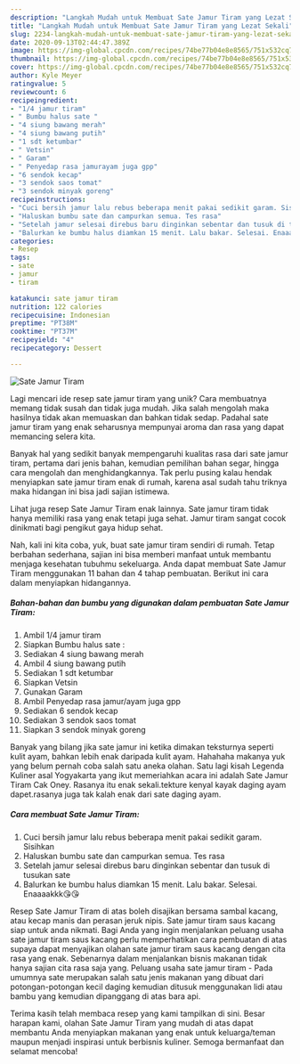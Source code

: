 ```yaml
---
description: "Langkah Mudah untuk Membuat Sate Jamur Tiram yang Lezat Sekali"
title: "Langkah Mudah untuk Membuat Sate Jamur Tiram yang Lezat Sekali"
slug: 2234-langkah-mudah-untuk-membuat-sate-jamur-tiram-yang-lezat-sekali
date: 2020-09-13T02:44:47.389Z
image: https://img-global.cpcdn.com/recipes/74be77b04e8e8565/751x532cq70/sate-jamur-tiram-foto-resep-utama.jpg
thumbnail: https://img-global.cpcdn.com/recipes/74be77b04e8e8565/751x532cq70/sate-jamur-tiram-foto-resep-utama.jpg
cover: https://img-global.cpcdn.com/recipes/74be77b04e8e8565/751x532cq70/sate-jamur-tiram-foto-resep-utama.jpg
author: Kyle Meyer
ratingvalue: 5
reviewcount: 6
recipeingredient:
- "1/4 jamur tiram"
- " Bumbu halus sate "
- "4 siung bawang merah"
- "4 siung bawang putih"
- "1 sdt ketumbar"
- " Vetsin"
- " Garam"
- " Penyedap rasa jamurayam juga gpp"
- "6 sendok kecap"
- "3 sendok saos tomat"
- "3 sendok minyak goreng"
recipeinstructions:
- "Cuci bersih jamur lalu rebus beberapa menit pakai sedikit garam. Sisihkan"
- "Haluskan bumbu sate dan campurkan semua. Tes rasa"
- "Setelah jamur selesai direbus baru dinginkan sebentar dan tusuk di tusukan sate"
- "Balurkan ke bumbu halus diamkan 15 menit. Lalu bakar. Selesai. Enaaaakkk😘😘"
categories:
- Resep
tags:
- sate
- jamur
- tiram

katakunci: sate jamur tiram 
nutrition: 122 calories
recipecuisine: Indonesian
preptime: "PT38M"
cooktime: "PT37M"
recipeyield: "4"
recipecategory: Dessert

---
```



![Sate Jamur Tiram](https://img-global.cpcdn.com/recipes/74be77b04e8e8565/751x532cq70/sate-jamur-tiram-foto-resep-utama.jpg)

Lagi mencari ide resep sate jamur tiram yang unik? Cara membuatnya memang tidak susah dan tidak juga mudah. Jika salah mengolah maka hasilnya tidak akan memuaskan dan bahkan tidak sedap. Padahal sate jamur tiram yang enak seharusnya mempunyai aroma dan rasa yang dapat memancing selera kita.

Banyak hal yang sedikit banyak mempengaruhi kualitas rasa dari sate jamur tiram, pertama dari jenis bahan, kemudian pemilihan bahan segar, hingga cara mengolah dan menghidangkannya. Tak perlu pusing kalau hendak menyiapkan sate jamur tiram enak di rumah, karena asal sudah tahu triknya maka hidangan ini bisa jadi sajian istimewa.

Lihat juga resep Sate Jamur Tiram enak lainnya. Sate jamur tiram tidak hanya memiliki rasa yang enak tetapi juga sehat. Jamur tiram sangat cocok dinikmati bagi pengikut gaya hidup sehat.


Nah, kali ini kita coba, yuk, buat sate jamur tiram sendiri di rumah. Tetap berbahan sederhana, sajian ini bisa memberi manfaat untuk membantu menjaga kesehatan tubuhmu sekeluarga. Anda dapat membuat Sate Jamur Tiram menggunakan 11 bahan dan 4 tahap pembuatan. Berikut ini cara dalam menyiapkan hidangannya.

<!--inarticleads1-->

##### Bahan-bahan dan bumbu yang digunakan dalam pembuatan Sate Jamur Tiram:

1. Ambil 1/4 jamur tiram
1. Siapkan  Bumbu halus sate :
1. Sediakan 4 siung bawang merah
1. Ambil 4 siung bawang putih
1. Sediakan 1 sdt ketumbar
1. Siapkan  Vetsin
1. Gunakan  Garam
1. Ambil  Penyedap rasa jamur/ayam juga gpp
1. Sediakan 6 sendok kecap
1. Sediakan 3 sendok saos tomat
1. Siapkan 3 sendok minyak goreng


Banyak yang bilang jika sate jamur ini ketika dimakan teksturnya seperti kulit ayam, bahkan lebih enak daripada kulit ayam. Hahahaha makanya yuk yang belum pernah coba salah satu aneka olahan. Satu lagi kisah Legenda Kuliner asal Yogyakarta yang ikut memeriahkan acara ini adalah Sate Jamur Tiram Cak Oney. Rasanya itu enak sekali.tekture kenyal kayak daging ayam dapet.rasanya juga tak kalah enak dari sate daging ayam. 

<!--inarticleads2-->

##### Cara membuat Sate Jamur Tiram:

1. Cuci bersih jamur lalu rebus beberapa menit pakai sedikit garam. Sisihkan
1. Haluskan bumbu sate dan campurkan semua. Tes rasa
1. Setelah jamur selesai direbus baru dinginkan sebentar dan tusuk di tusukan sate
1. Balurkan ke bumbu halus diamkan 15 menit. Lalu bakar. Selesai. Enaaaakkk😘😘


Resep Sate Jamur Tiram di atas boleh disajikan bersama sambal kacang, atau kecap manis dan perasan jeruk nipis. Sate jamur tiram saus kacang siap untuk anda nikmati. Bagi Anda yang ingin menjalankan peluang usaha sate jamur tiram saus kacang perlu memperhatikan cara pembuatan di atas supaya dapat menyajikan olahan sate jamur tiram saus kacang dengan cita rasa yang enak. Sebenarnya dalam menjalankan bisnis makanan tidak hanya sajian cita rasa saja yang. Peluang usaha sate jamur tiram - Pada umumnya sate merupakan salah satu jenis makanan yang dibuat dari potongan-potongan kecil daging kemudian ditusuk menggunakan lidi atau bambu yang kemudian dipanggang di atas bara api. 

Terima kasih telah membaca resep yang kami tampilkan di sini. Besar harapan kami, olahan Sate Jamur Tiram yang mudah di atas dapat membantu Anda menyiapkan makanan yang enak untuk keluarga/teman maupun menjadi inspirasi untuk berbisnis kuliner. Semoga bermanfaat dan selamat mencoba!
